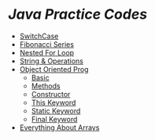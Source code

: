 *Java Practice Codes*
====================
- [SwitchCase](https://github.com/Ameya29/JavaPractice/blob/master/SwitchCase.java)
- [Fibonacci Series](https://github.com/Ameya29/JavaPractice/blob/master/Fibonacci.java)
- [Nested For Loop](https://github.com/Ameya29/JavaPractice/blob/master/NestedFor.java)
- [String & Operations](https://github.com/Ameya29/JavaPractice/tree/master/String%20Related)
- [Object Oriented Prog](https://github.com/Ameya29/JavaPractice/tree/master/OOP)
    - [Basic](https://github.com/Ameya29/JavaPractice/blob/master/OOP/Vehicle.java)
    - [Methods](https://github.com/Ameya29/JavaPractice/blob/master/OOP/Methods.java)
    - [Constructor](https://github.com/Ameya29/JavaPractice/blob/master/OOP/RoadToll.java)
    - [This Keyword](https://github.com/Ameya29/JavaPractice/blob/master/OOP/ThisKeyword.java)
    - [Static Keyword](https://github.com/Ameya29/JavaPractice/blob/master/OOP/StaticKeyword.java)
    - [Final Keyword](https://github.com/Ameya29/JavaPractice/blob/master/OOP/FinalKeyword.java)
 - [Everything About Arrays](https://github.com/Ameya29/JavaPractice/tree/master/Array%20101)